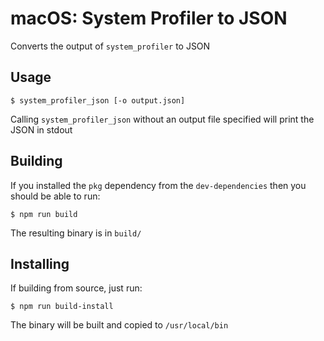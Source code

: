 # macOS: System Profiler to JSON
Converts the output of `system_profiler` to JSON

## Usage

```shell script
$ system_profiler_json [-o output.json]
```

Calling `system_profiler_json` without an output file specified will print the JSON in stdout

## Building

If you installed the `pkg` dependency from the `dev-dependencies` then you should be able to run:
```shell script
$ npm run build
```

The resulting binary is in `build/`

## Installing

If building from source, just run:
```shell script
$ npm run build-install
```

The binary will be built and copied to `/usr/local/bin`
